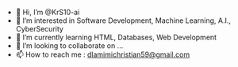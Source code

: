 - 👋 Hi, I’m @KrS10-ai
- 👀 I’m interested in Software Development, Machine Learning, A.I., CyberSecurity
- 🌱 I’m currently learning HTML, Databases, Web Development
- 💞️ I’m looking to collaborate on ...
- 📫 How to reach me : dlamimichristian59@gmail.com

<!---
KrS10-ai/KrS10-ai is a ✨ special ✨ repository because its `README.md` (this file) appears on your GitHub profile.
You can click the Preview link to take a look at your changes.
--->
